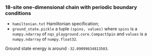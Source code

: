 ### 18-site one-dimensional chain with periodic boundary conditions

  * `hamiltonian.txt` Hamiltonian specification;
  * `ground_state.pickle` a tuple `(spins, values)` where `spins` is a
  `numpy.ndarray` of `nqs_playground.core.CompactSpin` and `values` is a
  `numpy.ndarray` of `numpy.float32`.

Ground state energy is around `-32.09099634813503`.

